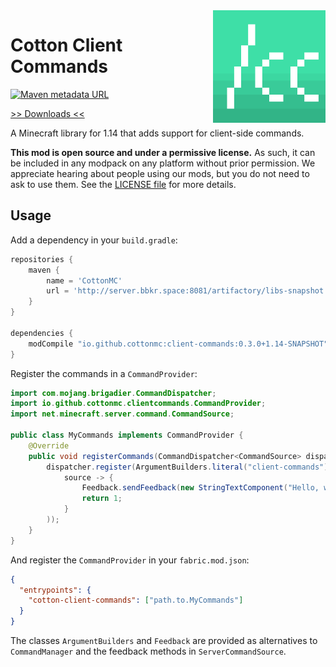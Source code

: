 <img src="icon.png" align="right" width="180px"/>

# Cotton Client Commands

[![Maven metadata URL](https://img.shields.io/maven-metadata/v/http/server.bbkr.space:8081/artifactory/libs-snapshot/io/github/cottonmc/client-commands/maven-metadata.xml.svg)](http://server.bbkr.space:8081/artifactory/libs-snapshot/io/github/cottonmc/client-commands)

[>> Downloads <<](https://github.com/CottonMC/ClientCommands/releases)

A Minecraft library for 1.14 that adds support for client-side commands.

**This mod is open source and under a permissive license.** As such, it can be included in any modpack on any platform without prior permission. We appreciate hearing about people using our mods, but you do not need to ask to use them. See the [LICENSE file](LICENSE) for more details.

## Usage

Add a dependency in your `build.gradle`:

```groovy
repositories {
    maven {
        name = 'CottonMC'
        url = 'http://server.bbkr.space:8081/artifactory/libs-snapshot'
    }
}

dependencies {
    modCompile "io.github.cottonmc:client-commands:0.3.0+1.14-SNAPSHOT"
}
```

Register the commands in a `CommandProvider`:

```java
import com.mojang.brigadier.CommandDispatcher;
import io.github.cottonmc.clientcommands.CommandProvider;
import net.minecraft.server.command.CommandSource;

public class MyCommands implements CommandProvider {
	@Override
	public void registerCommands(CommandDispatcher<CommandSource> dispatcher) {
        dispatcher.register(ArgumentBuilders.literal("client-commands").executes(
            source -> {
                Feedback.sendFeedback(new StringTextComponent("Hello, world!"));
                return 1;
            }
        ));
    }
}
```

And register the `CommandProvider` in your `fabric.mod.json`:

```json
{
  "entrypoints": {
    "cotton-client-commands": ["path.to.MyCommands"]
  }
}
```

The classes `ArgumentBuilders` and `Feedback` are provided as
alternatives to `CommandManager` and the feedback methods in `ServerCommandSource`. 
